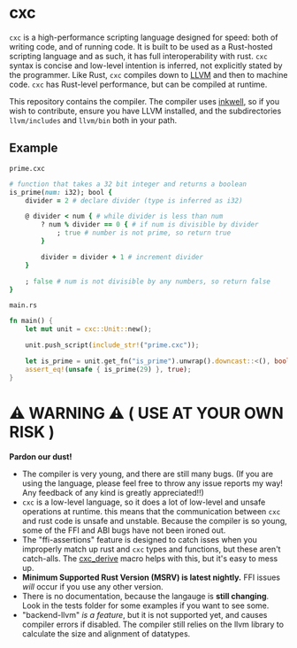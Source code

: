 # cxc
`cxc` is a high-performance scripting language designed for speed: both of writing code, and of running code. It is built to be used as a Rust-hosted scripting language and as such, it has full interoperability with rust. `cxc` syntax is concise and low-level intention is inferred, not explicitly stated by the programmer. Like Rust, `cxc` compiles down to [LLVM](https://llvm.org) and then to machine code. `cxc` has Rust-level performance, but can be compiled at runtime.

This repository contains the compiler. The compiler uses [inkwell](https://github.com/TheDan64/inkwell), so if you wish to contribute, ensure you have LLVM installed, and the subdirectories `llvm/includes` and `llvm/bin` both in your path.

## Example
`prime.cxc`
```ruby
# function that takes a 32 bit integer and returns a boolean
is_prime(num: i32); bool { 
    divider = 2 # declare divider (type is inferred as i32)

    @ divider < num { # while divider is less than num
        ? num % divider == 0 { # if num is divisible by divider
            ; true # number is not prime, so return true
        }

        divider = divider + 1 # increment divider
    }

    ; false # num is not divisible by any numbers, so return false
}
```

`main.rs`
```rust
fn main() {
    let mut unit = cxc::Unit::new();

    unit.push_script(include_str!("prime.cxc"));

    let is_prime = unit.get_fn("is_prime").unwrap().downcast::<(), bool>();
    assert_eq!(unsafe { is_prime(29) }, true);
}
```

# ⚠️ WARNING ⚠️  ( USE AT YOUR OWN RISK )
**Pardon our dust!**
* The compiler is very young, and there are still many bugs. (If you are using the language, please feel free to throw any issue reports my way! Any feedback of any kind is greatly appreciated!!)
* `cxc` is a low-level language, so it does a lot of low-level and unsafe operations at runtime. this means that the communication between `cxc` and rust code is unsafe and unstable. Because the compiler is so young, some of the FFI and ABI bugs have not been ironed out.
* The "ffi-assertions" feature is designed to catch isses when you improperly match up rust and `cxc` types and functions, but these aren't catch-alls. The [cxc_derive](https://github.com/amjoshuamichael/cxc_derive) macro helps with this, but it's easy to mess up.
* **Minimum Supported Rust Version (MSRV) is latest nightly.** FFI issues *will* occur if you use any other version.
* There is no documentation, because the langauge is **still changing**. Look in the tests folder for some examples if you want to see some.
* "backend-llvm" *is a feature*, but it is not supported yet, and causes compiler errors if disabled. The compiler still relies on the llvm library to calculate the size and alignment of datatypes.

